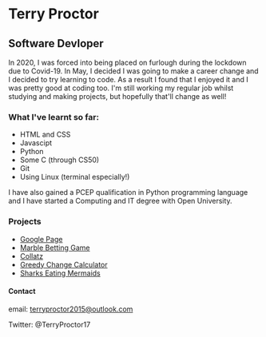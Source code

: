 # Terry Proctor
## Software Devloper

In 2020, I was forced into being placed on furlough during the lockdown due to Covid-19. 
In May, I decided I was going to make a career change and I decided to try learning to code. 
As a result I found that I enjoyed it and I was pretty good at coding too.
I'm still working my regular job whilst studying and making projects, but hopefully that'll change as well!

### What I've learnt so far:

* HTML and CSS
* Javascipt
* Python
* Some C (through CS50)
* Git
* Using Linux (terminal especially!)

I have also gained a PCEP qualification in Python programming language and I have started a Computing and IT degree with Open University.

### Projects

* [Google Page](https://terryproctor.github.io/google-homepage/)
* [Marble Betting Game](https://github.com/terryproctor/marble_trading_game/blob/master/marble_trading_game.py)
* [Collatz](https://github.com/terryproctor/collatz/blob/gh-pages/theCollatzSequence.py)
* [Greedy Change Calculator](https://github.com/terryproctor/greedyChangePy/blob/master/greedy_change_array_ii.py)
* [Sharks Eating Mermaids](https://scratch.mit.edu/projects/422385804)
 
#### Contact

email: terryproctor2015@outlook.com

Twitter: @TerryProctor17
